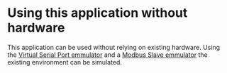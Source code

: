 # Using this application without hardware

This application can be used without relying on existing hardware. Using the [Virtual Serial Port emmulator](https://www.virtual-serial-port.org/) and a [Modbus Slave emmulator](https://sourceforge.net/projects/modrssim2/ ) the existing environment can be simulated.